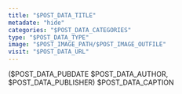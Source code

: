 ```yaml
---
title: "$POST_DATA_TITLE"
metadate: "hide"
categories: "$POST_DATA_CATEGORIES"
type: "$POST_DATA_TYPE"
image: "$POST_IMAGE_PATH/$POST_IMAGE_OUTFILE"
visit: "$POST_DATA_URL"
---
```

($POST_DATA_PUBDATE $POST_DATA_AUTHOR, $POST_DATA_PUBLISHER)
$POST_DATA_CAPTION
